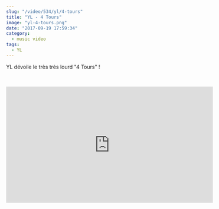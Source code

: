 ```yaml
--- 
slug: "/video/534/yl/4-tours"
title: "YL - 4 Tours"
image: "yl-4-tours.png"
date: "2017-09-19 17:59:34"
category:
  - music video
tags:
  - YL
---
```

<p>YL dévoile le très très lourd "4 Tours" !</p><br/><p><iframe width="560" height="315" src="https://www.youtube.com/embed/l0Lt30IO6QU" frameborder="0" allowfullscreen></iframe></p>